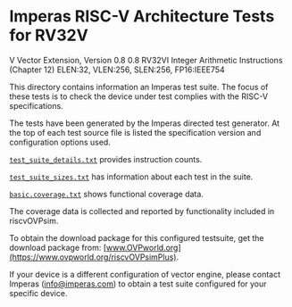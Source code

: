 # Imperas RISC-V Architecture Tests for RV32V
V Vector Extension, Version 0.8 0.8
RV32VI Integer Arithmetic Instructions (Chapter 12)
ELEN:32, VLEN:256, SLEN:256, FP16:IEEE754

This directory contains information an Imperas test suite.
The focus of these tests is to check the device under test complies with the RISC-V specifications.

The tests have been generated by the Imperas directed test generator.
At the top of each test source file is listed the specification version and configuration options used.

[`test_suite_details.txt`](test_suite_details.txt) provides instruction counts.

[`test_suite_sizes.txt`](test_suite_sizes.txt) has information about each test in the suite.

[`basic.coverage.txt`](basic.coverage.txt) shows functional coverage data.

The coverage data is collected and reported by functionality included in riscvOVPsim.

To obtain the download package for this configured testsuite, get the download package from: [www.OVPworld.org](https://www.ovpworld.org/riscvOVPsimPlus).

If your device is a different configuration of vector engine, please contact Imperas (info@imperas.com) to obtain a test suite configured for your specific device.

